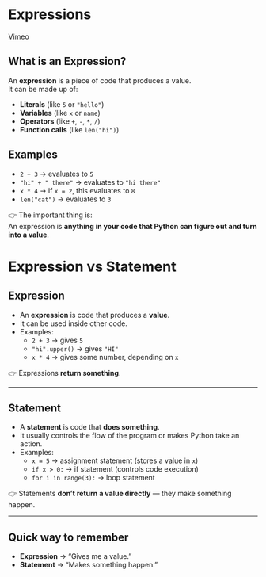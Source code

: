 # Expressions
[Vimeo]( https://vimeo.com/954334376/0c486313d0#t=0)

## What is an Expression?

An **expression** is a piece of code that produces a value.  
It can be made up of:
- **Literals** (like `5` or `"hello"`)
- **Variables** (like `x` or `name`)
- **Operators** (like `+`, `-`, `*`, `/`)
- **Function calls** (like `len("hi")`)

##  Examples

- `2 + 3` → evaluates to `5`
- `"hi" + " there"` → evaluates to `"hi there"`
- `x * 4` → if `x = 2`, this evaluates to `8`
- `len("cat")` → evaluates to `3`

👉 The important thing is:  
An expression is **anything in your code that Python can figure out and turn into a value**.

# Expression vs Statement

## Expression
- An **expression** is code that produces a **value**.  
- It can be used inside other code.  
- Examples:
  - `2 + 3` → gives `5`
  - `"hi".upper()` → gives `"HI"`
  - `x * 4` → gives some number, depending on `x`

👉 Expressions **return something**.

---

## Statement
- A **statement** is code that **does something**.  
- It usually controls the flow of the program or makes Python take an action.  
- Examples:
  - `x = 5` → assignment statement (stores a value in `x`)
  - `if x > 0:` → if statement (controls code execution)
  - `for i in range(3):` → loop statement

👉 Statements **don’t return a value directly** — they make something happen.

---

## Quick way to remember
- **Expression** → “Gives me a value.”  
- **Statement** → “Makes something happen.”

